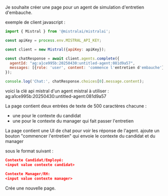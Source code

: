 Je souhaite créer une page pour un agent de simulation d'entretien d'embauche.

exemple de client javascript :
```javascript
import { Mistral } from '@mistralai/mistralai';

const apiKey = process.env.MISTRAL_API_KEY;

const client = new Mistral({apiKey: apiKey});

const chatResponse = await client.agents.complete({
  agentId: "ag:a1ce995b:20250430:untitled-agent:081d9a57",
  messages: [{role: 'user', content: 'commence l'entretien d'embauche'}],
});

console.log('Chat:', chatResponse.choices[0].message.content);
```

voici la clé api mistral d'un agent mistral à utiliser : ag:a1ce995b:20250430:untitled-agent:081d9a57

La page contient deux entrées de texte de 500 caractères chacune :
- une pour le contexte du candidat
- une pour le contexte du manager qui fait passer l'entretien


La page contient une UI de chat pour voir les réponse de l'agent.
ajoute un bouton "commencer l'entretien" qui envoie le contexte du candidat et du manager 

sous le format suivant :
```json
Contexte Candidat/Employé: 
<input value contexte candidat>

Contexte Manager/RH: 
<input value contexte manager>
```

Crée une nouvelle page.
